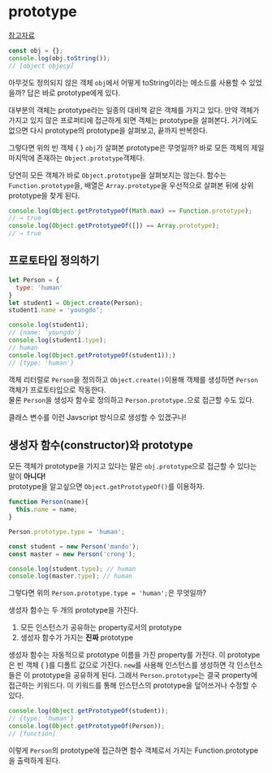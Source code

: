 # prototype
[참고자료](http://eloquentjavascript.net/06_object.html)
```javascript
const obj = {};
console.log(obj.toString());
// [object objecy]
```
아무것도 정의되지 않은 객체 `obj`에서 어떻게 toString이라는 메소드를 사용할 수 있었을까? 답은 바로 prototype에게 있다.

대부분의 객체는 prototype라는 일종의 대비책 같은 객체를 가지고 있다. 만약 객체가 가지고 있지 않은 프로퍼티에 접근하게 되면 객체는 prototype을 살펴본다. 거기에도 없으면 다시 prototype의 prototype을 살펴보고, 끝까지 반복한다.

그렇다면 위의 빈 객체 { } `obj`가 살펴본 prototype은 무엇일까? 바로 모든 객체의 제일 마지막에 존재하는 `Object.prototype`객체다. 

당연히 모든 객체가 바로 `Object.prototype`을 살펴보지는 않는다. 함수는 `Function.prototype`을, 배열은 `Array.prototype`을 우선적으로 살펴본 뒤에 상위 prototype을 찾게 된다. 
```javascript
console.log(Object.getPrototypeOf(Math.max) == Function.prototype);
// → true
console.log(Object.getPrototypeOf([]) == Array.prototype);
// → true
```
## 프로토타입 정의하기
```javascript
let Person = {
  type: 'human'
}
let student1 = Object.create(Person);
student1.name = 'youngdo';

console.log(student1);
// {name: 'youngdo'}
console.log(student1.type);
// human
console.log(Object.getPrototypeOf(student1));)
// {type: 'human'}
```
객체 리터럴로 `Person`을 정의하고 `Object.create()`이용해 객체를 생성하면 `Person`객체가 프로토타입으로 작동한다.  
물론 `Person`을 생성자 함수로 정의하고 `Person.prototype.`으로 접근할 수도 있다.

클래스 변수를 이런 Javscript 방식으로 생성할 수 있겠구나!

## 생성자 함수(constructor)와 prototype
모든 객체가 prototype을 가지고 있다는 말은 `obj.prototype`으로 접근할 수 있다는 말이 **아니다!**  
prototype을 알고싶으면 `Object.getPrototypeOf()`를 이용하자.

```javascript
function Person(name){
  this.name = name;
}

Person.prototype.type = 'human';

const student = new Person('mando');
const master = new Person('crong');

console.log(student.type); // human
console.log(master.type); // human
```
그렇다면 위의 `Person.prototype.type = 'human';`은 무엇일까?

생성자 함수는 두 개의 prototype을 가진다.

1. 모든 인스턴스가 공유하는 property로서의 prototype
2. 생성자 함수가 가지는 **진짜** prototype

생성자 함수는 자동적으로 prototype 이름을 가진 property를 가진다. 이 prototype은 빈 객체 { }를 디폴트 값으로 가진다. `new`를 사용해 인스턴스를 생성하면 각 인스턴스들은 이 prototype을 공유하게 된다. 그래서 `Person.prototype`는 결국 property에 접근하는 키워드다. 이 키워드를 통해 인스턴스의 prototype을 덮어쓰거나 수정할 수 있다.
```javascript
console.log(Object.getPrototypeOf(student));
// {type: 'human'}
console.log(Object.getPrototypeOf(Person));
// [function]
```
이렇게 `Person`의 prototype에 접근하면 함수 객체로서 가지는 Function.prototype을 출력하게 된다.